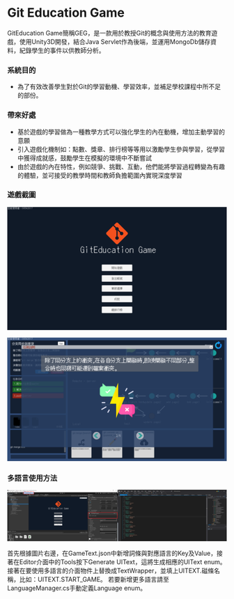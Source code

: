 # Git Education Game

 GitEducation Game簡稱GEG，是一款用於教授Git的概念與使用方法的教育遊戲，使用Unity3D開發，結合Java Servlet作為後端，並運用MongoDb儲存資料，紀錄學生的事件以供教師分析。

### 系統目的
* 為了有效改善學生對於Git的學習動機、學習效率，並補足學校課程中所不足的部份。

### 帶來好處
* 基於遊戲的學習做為一種教學方式可以強化學生的內在動機，增加主動學習的意願
* 引入遊戲化機制如：點數、獎章、排行榜等等用以激勵學生參與學習，從學習中獲得成就感，鼓勵學生在模擬的環境中不斷嘗試
* 由於遊戲的內在特性，例如競爭、挑戰、互動，他們能將學習過程轉變為有趣的體驗，並可接受的教學時間和教師負擔範圍內實現深度學習

  
### 遊戲截圖
![](https://github.com/raknza/GitEducationGame/raw/master/pics/image1.png)

![](https://github.com/raknza/GitEducationGame/raw/master/pics/image2.png)

### 多語言使用方法

![](https://github.com/raknza/GitEducationGame/raw/multi-language/pics/multiLan.png)

 首先根據圖片右邊，在GameText.json中新增詞條與對應語言的Key及Value，接著在Editor介面中的Tools按下Generate UIText，這將生成相應的UIText enum。
 接著在要使用多語言的介面物件上替換成TextWrapper，並填上UITEXT.磁條名稱，比如：UITEXT.START_GAME。
 若要新增更多語言請至LanguageManager.cs手動定義Language enum。